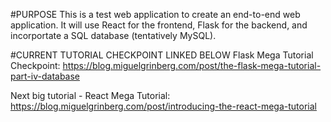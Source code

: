 #PURPOSE
This is a test web application to create an end-to-end web application. It will use React for the frontend, Flask for the backend, and incorportate a SQL database (tentatively MySQL).

#CURRENT TUTORIAL CHECKPOINT LINKED BELOW
Flask Mega Tutorial Checkpoint: https://blog.miguelgrinberg.com/post/the-flask-mega-tutorial-part-iv-database

Next big tutorial - React Mega Tutorial: https://blog.miguelgrinberg.com/post/introducing-the-react-mega-tutorial
